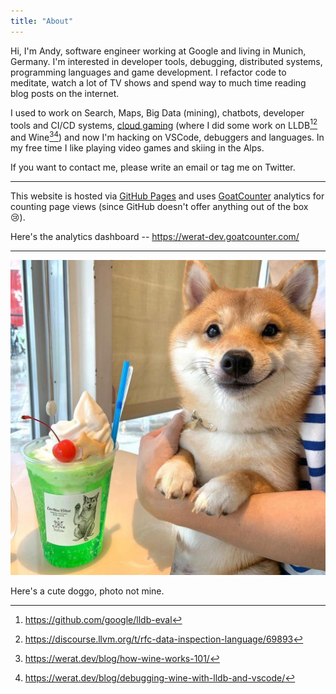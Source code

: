 ```yaml
---
title: "About"
---
```


Hi, I'm Andy, software engineer working at Google and living in Munich, Germany. I'm interested in developer tools, debugging, distributed systems, programming languages and game development. I refactor code to meditate, watch a lot of TV shows and spend way to much time reading blog posts on the internet.

I used to work on Search, Maps, Big Data (mining), chatbots, developer tools and CI/CD systems, [cloud gaming](https://en.wikipedia.org/wiki/Google_Stadia) (where I did some work on LLDB[^1][^2] and Wine[^3][^4]) and now I'm hacking on VSCode, debuggers and languages. In my free time I like playing video games and skiing in the Alps.

If you want to contact me, please write an email or tag me on Twitter.

---

This website is hosted via [GitHub Pages](https://github.com/werat/werat.github.io) and uses [GoatCounter](https://www.goatcounter.com/) analytics for counting page views (since GitHub doesn't offer anything out of the box 😢).

Here's the analytics dashboard -- <https://werat-dev.goatcounter.com/>

---

![cute-doggo](cute-doggo.jpg "350px")

Here's a cute doggo, photo not mine.

[^1]: <https://github.com/google/lldb-eval>
[^2]: <https://discourse.llvm.org/t/rfc-data-inspection-language/69893>
[^3]: <https://werat.dev/blog/how-wine-works-101/>
[^4]: <https://werat.dev/blog/debugging-wine-with-lldb-and-vscode/>
